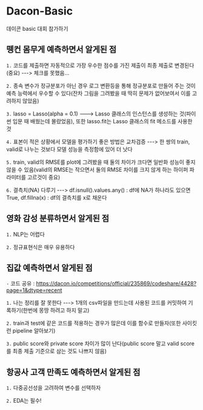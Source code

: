 # Dacon-Basic
데이콘 basic 대회 참가하기

## 뗑컨 몸무게 예측하면서 알게된 점 

`1.` 코드를 제출하면 자동적으로 가장 우수한 점수를 가진 제출이 최종 제출로 변경된다(중요) ---> 체크를 못했음...

`2.` 종속 변수가 정규분포가 아닌 경우 로그 변환등을 통해 정규분포로 만들어 주는 것이 예측 능력에서 우수할 수 있다(잔차 그림을 그려봤을 때 딱히 문제가 없어보여서 이를 고려하지 않았음)

`3.` lasso = Lasso(alpha = 0.1) ---> Lasso 클래스의 인스턴스를 생성하는 것(파이썬 입문 때 배웠는데 몰랐었음), 또한 lasso.fit는 Lasso 클래스의 fit 메소드를 사용한 것

`4.` 표본이 적은 상황에서 모델을 평가하기 좋은 방법은 교차검증 ---> 한 쌍의 train, valid로 나누는 것보다 모델 성능을 측정함에 있어 더 낫다

`5.` train, valid의 RMSE를 plot에 그려봤을 때 둘의 차이가 크다면 일반화 성능이 좋지 않을 수 있음(valid의 RMSE는 작으면서 둘의 RMSE 차이를 크지 않게 하는 하이퍼 파라미터를 고르것이 중요)

`6.` 결측치(NA) 다루기 ---> df.isnull().values.any() : df에 NA가 하나라도 있으면 True, df.fillna(x) : df의 결측치를 x로 채운다

## 영화 감성 분류하면서 알게된 점 

`1.` NLP는 어렵다

`2.` 정규표현식은 매우 유용하다

## 집값 예측하면서 알게된 점 

`-` 코드 공유 : https://dacon.io/competitions/official/235869/codeshare/4428?page=1&dtype=recent

`1.` 나는 정리를 잘 못한다 ---> 1개의 csv파일을 만드는데 사용된 코드를 커밋하여 기록하기(한번에 몽땅 하려고 하지 말고)

`2.` train과 test에 같은 코드를 적용하는 경우가 많은데 이를 함수로 만들자(또한 사이킷런 pipeline 알아보기)

`3.` public score와 private score 차이가 많이 난다(public score 말고 valid score를 최종 제출 기준으로 삼는 것도 나쁘지 않음)  

## 항공사 고객 만족도 예측하면서 알게된 점

`1.` 다중공선성을 고려하여 변수를 선택하자

`2.` EDA는 필수!
